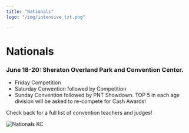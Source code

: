 ```yaml
---
title: "Nationals"
logo: "/img/intensive_txt.png" 

---
```

# Nationals
### **June 18-20**: Sheraton Overland Park and Convention Center. 

* Friday Competition
* Saturday Convention followed by Competition 
* Sunday Convention followed by PNT Showdown. TOP 5 in each age division will be asked to re-compete for Cash Awards! 

Check back for a full list of convention teachers and judges! 
<!-- ![Benjamin Bannekat](/img/nationals_kc.jpg) -->
![Nationals KC](/img/nationals.jpg)
